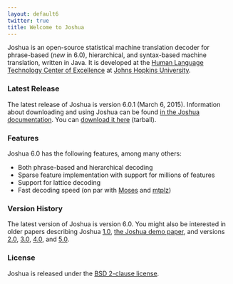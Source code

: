 ```yaml
---
layout: default6
twitter: true
title: Welcome to Joshua
---
```


Joshua is an open-source statistical machine translation decoder for
phrase-based (*new* in 6.0), hierarchical, and syntax-based machine
translation, written in Java.  It is developed at the
[Human Language Technology Center of Excellence](http://hltcoe.jhu.edu/)
at [Johns Hopkins University](http://www.jhu.edu/).

### Latest Release

The latest release of Joshua is version 6.0.1 (March 6,
2015). Information about downloading and using Joshua can be found
[in the Joshua documentation](/6.0/). You can [download it here](releases/6.0/) (tarball). 

### Features

Joshua 6.0 has the following features, among many others:

- Both phrase-based and hierarchical decoding
- Sparse feature implementation with support for millions of features
- Support for lattice decoding
- Fast decoding speed (on par with [Moses](http://statmt.org/moses)
  and [mtplz](https://github.com/kpu/mtplz))

### Version History

The latest version of Joshua is version 6.0. You might also be
interested in older papers describing Joshua
[1.0](http://aclweb.org/anthology/W/W09/W09-0424.pdf),
[the Joshua demo paper](http://aclweb.org/anthology-new/P/P09/P09-4007.pdf),
and versions [2.0](http://aclweb.org/anthology-new/W/W10/W10-1718.pdf),
[3.0](http://aclweb.org/anthology-new/W/W11/W11-2160.pdf),
[4.0](http://aclweb.org/anthology-new/W/W12/W12-3134.pdf), and
[5.0](http://aclweb.org/anthology-new/W/W13/W13-2226.pdf).

### License

Joshua is released under the
[BSD 2-clause license](https://github.com/joshua-decoder/joshua/blob/master/LICENSE). 
